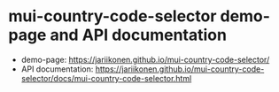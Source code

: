 # mui-country-code-selector demo-page and API documentation

- demo-page: https://jariikonen.github.io/mui-country-code-selector/
- API documentation: https://jariikonen.github.io/mui-country-code-selector/docs/mui-country-code-selector.html
